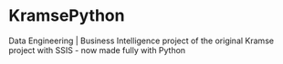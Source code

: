 # KramsePython
Data Engineering | Business Intelligence project of the original Kramse project with SSIS - now made fully with Python
